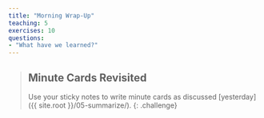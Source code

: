 ```yaml
---
title: "Morning Wrap-Up"
teaching: 5
exercises: 10
questions:
- "What have we learned?"
---
```


> ## Minute Cards Revisited
>
> Use your sticky notes to write minute cards
> as discussed [yesterday]({{ site.root }}/05-summarize/).
{: .challenge}

